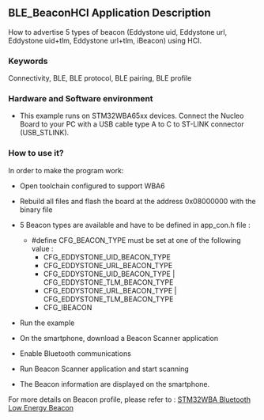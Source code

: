 ## __BLE_BeaconHCI Application Description__

How to advertise 5 types of beacon (Eddystone uid, Eddystone url, Eddystone uid+tlm, Eddystone url+tlm, iBeacon) using HCI.

### __Keywords__

Connectivity, BLE, BLE protocol, BLE pairing, BLE profile

### __Hardware and Software environment__

  - This example runs on STM32WBA65xx devices.
    Connect the Nucleo Board to your PC with a USB cable type A to C to ST-LINK connector (USB_STLINK). 

### __How to use it?__

In order to make the program work:
 - Open toolchain configured to support WBA6
 - Rebuild all files and flash the board at the address 0x08000000 with the binary file

 - 5 Beacon types are available and have to be defined in app_con.h file : 
   - #define CFG_BEACON_TYPE must be set at one of the following value :
     - CFG_EDDYSTONE_UID_BEACON_TYPE
     - CFG_EDDYSTONE_URL_BEACON_TYPE
     - CFG_EDDYSTONE_UID_BEACON_TYPE | CFG_EDDYSTONE_TLM_BEACON_TYPE
     - CFG_EDDYSTONE_URL_BEACON_TYPE | CFG_EDDYSTONE_TLM_BEACON_TYPE
     - CFG_IBEACON
 - Run the example
 - On the smartphone, download a Beacon Scanner application
 - Enable Bluetooth communications
 - Run Beacon Scanner application and start scanning
 - The Beacon information are displayed on the smartphone.

For more details on Beacon profile, please refer to : <a href="https://wiki.st.com/stm32mcu/wiki/Connectivity:STM32WBA_Beacon"> STM32WBA Bluetooth Low Energy Beacon</a>
